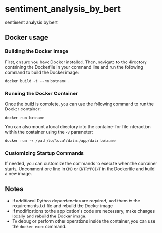 # sentiment_analysis_by_bert
sentiment analysis by bert

## Docker usage

### Building the Docker Image

First, ensure you have Docker installed. Then, navigate to the directory containing the Dockerfile in your command line and run the following command to build the Docker image:

```
docker build -t --rm botname .
```

### Running the Docker Container

Once the build is complete, you can use the following command to run the Docker container:

```
docker run botname
```

You can also mount a local directory into the container for file interaction within the container using the `-v` parameter:

```
docker run -v /path/to/local/data:/app/data botname
```

### Customizing Startup Commands

If needed, you can customize the commands to execute when the container starts. Uncomment one line in `CMD` or `ENTRYPOINT` in the Dockerfile and build a new image.

## Notes

- If additional Python dependencies are required, add them to the requirements.txt file and rebuild the Docker image.
- If modifications to the application's code are necessary, make changes locally and rebuild the Docker image.
- To debug or perform other operations inside the container, you can use the `docker exec` command.

```